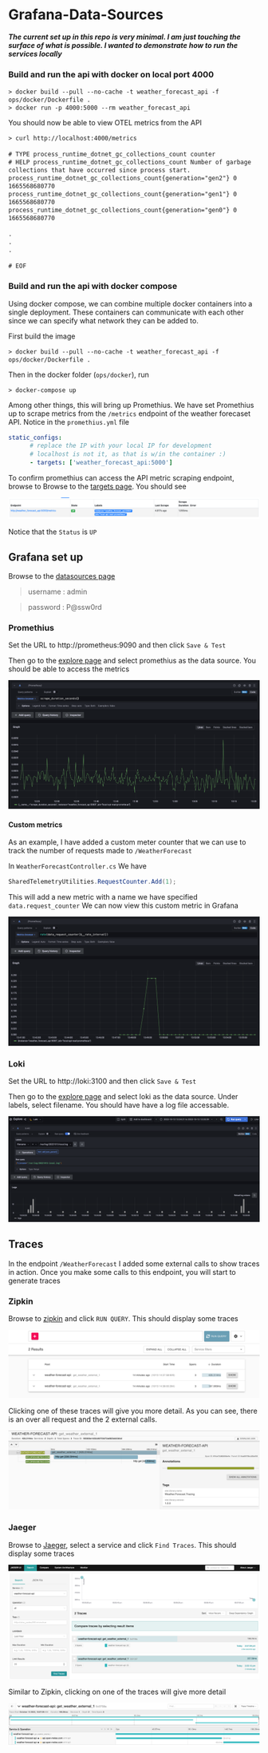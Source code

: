 # Grafana-Data-Sources

***The current set up in this repo is very minimal. I am just touching the surface of what is possible. I wanted to demonstrate how to run the services locally***

### Build and run the api with docker on local port 4000
```shell
> docker build --pull --no-cache -t weather_forecast_api -f ops/docker/Dockerfile .
> docker run -p 4000:5000 --rm weather_forecast_api
```

You should now be able to view OTEL metrics from the API

```shell
> curl http://localhost:4000/metrics

# TYPE process_runtime_dotnet_gc_collections_count counter
# HELP process_runtime_dotnet_gc_collections_count Number of garbage collections that have occurred since process start.
process_runtime_dotnet_gc_collections_count{generation="gen2"} 0 1665568680770
process_runtime_dotnet_gc_collections_count{generation="gen1"} 0 1665568680770
process_runtime_dotnet_gc_collections_count{generation="gen0"} 0 1665568680770

.
.
.

# EOF
```

### Build and run the api with docker compose
Using docker compose, we can combine multiple docker containers into a single deployment.
These containers can communicate with each other since we can specify what network they can be added to.

First build the image
```shell
> docker build --pull --no-cache -t weather_forecast_api -f ops/docker/Dockerfile .
```
Then in the docker folder (`ops/docker`), run
```shell
> docker-compose up
```

Among other things, this will bring up Promethius. We have set Promethius up to scrape metrics from the `/metrics` endpoint of the weather forecaset API.
Notice in the `promethius.yml` file

```yaml
static_configs:      
      # replace the IP with your local IP for development
      # localhost is not it, as that is w/in the container :)
      - targets: ['weather_forecast_api:5000']
```

To confirm promethius can access the API metric scraping endpoint, browse to Browse to the [targets page](http://localhost:9090/targets). You should see 

![docs/promethius_targets.png](docs/promethius_targets.png)

Notice that the `Status` is `UP`

## Grafana set up

Browse to the [datasources page](http://localhost:3000/datasources)
> username : admin 

> password : P@ssw0rd

### Promethius 
Set the URL to http://prometheus:9090 and then click `Save & Test`

Then go to the [explore page](http://localhost:3000/explore) and select promethius as the data source. You should be able to access the metrics 

![docs/promethius_metrics.png](docs/promethius_metrics.png)

#### Custom metrics
As an example, I have added a custom meter counter that we can use to track the number of requests made to `/WeatherForecast`

In `WeatherForecastController.cs` We have 

```csharp
SharedTelemetryUtilities.RequestCounter.Add(1);
```

This will add a new metric with a name we have specified `data.request_counter`
We can now view this custom metric in Grafana

![docs/grafana_custom_counter_metric.png](docs/grafana_custom_counter_metric.png)

### Loki
Set the URL to http://loki:3100 and then click `Save & Test`

Then go to the [explore page](http://localhost:3000/explore) and select loki as the data source. Under labels, select filename. You should have have a log file accessable.  

![docs/grafana_loki_logs.png](docs/grafana_loki_logs.png)

## Traces

In the endpoint `/WeatherForecast` I added some external calls to show traces in action. Once you make some calls to this endpoint, you will start to generate traces

### Zipkin 
Browse to [zipkin](http://localhost:9411) and click `RUN QUERY`. This should display some traces

![docs/zipkin_list.png](docs/zipkin_list.png)

Clicking one of these traces will give you more detail. As you can see, there is an over all request and the 2 external calls.

![docs/zipkin_detail.png](docs/zipkin_detail.png)

### Jaeger
Browse to [Jaeger](http://localhost:16686), select a service and click `Find Traces`. This should display some traces

![docs/jaeger_list.png](docs/jaeger_list.png)

Similar to Zipkin, clicking on one of the traces will give more detail

![docs/jaeger_detail.png](docs/jaeger_detail.png)

